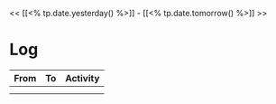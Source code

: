 << [[<% tp.date.yesterday() %>]] - [[<% tp.date.tomorrow() %>]] >>

# Log
| From | To  | Activity |
| ---- | --- | -------- |
|      |     |          |
|      |     |          |
